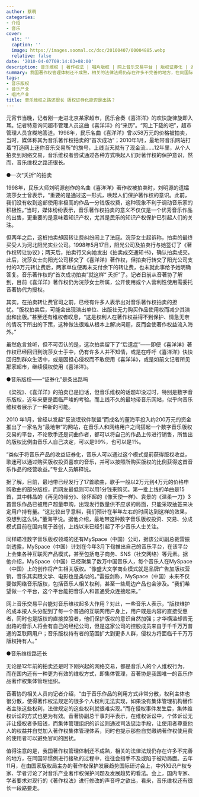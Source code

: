 ```yaml
---
author: 蔡萌
categories:
- 介绍
- 音乐
cover:
  alt: ''
  caption: ''
  image: https://images.soomal.cc/doc/20100407/00004885.webp
  relative: false
date: '2010-04-07T09:14:03+08:00'
description: 音乐维权 | 著作权法 | 唱片版权 | 网上音乐交易平台 | 版权证券化 | 源自：中国文化报 | 版权：转载 |  平均/总评分：10.00/20
summary: 我国著作权管理体制还不成熟，相关的法律法规仍存在许多不完善的地方，在同国际惯例进行接轨的过程中，往往会措手不及或陷于被动局面。去年11月，在由国家版权局主办的著作权保护发展趋势国际研讨会上，中外知识产权专家、学者讨论了对音乐产业著作权保护问题及发展趋势的看法。会上，国内专家、学者要求对现行的《著作权法》进行修改的声音呼之欲出，看来，音乐维权还有很长一段路要走……
tags:
- 音乐版权
- 音乐产业
- 唱片产业
title: 音乐维权之路还很长 版权证券化能否是出路？
---
```


元宵节当晚，记者刚一走进北京某家超市，民乐合奏《喜洋洋》的欢快旋律旋即入耳。记者特意询问超市管理人员这曲《喜洋洋》的“来历”。“网上下载的吧”，超市管理人员含糊地答道。1998年，民乐名曲《喜洋洋》曾以58万元的价格被拍卖，当时，媒体称其为音乐著作权拍卖的“首次成功”；2010年1月，最地带音乐网站打着“打造网上迷你音乐交易所”的旗号，上线当天就有了现金流……12年里，从个人拍卖到网络交易，音乐维权者尝试通过各种方式唤起人们对著作权的保护意识，然而，音乐维权之路还很长。

●一次“夭折”的拍卖

1998年，民乐大师刘明源创作的名曲《喜洋洋》著作权被拍卖时，刘明源的遗孀浣莎女士曾表示，“重要的是通过这一形式，唤起人们保护著作权的意识。此前，我们没有收到这部使用率极高的作品一分钱版权费，这种现象不利于调动音乐家的积极性。”当时，媒体纷纷表示，音乐著作权拍卖的意义不仅仅是一个优秀音乐作品的出售，更重要的是意味着知识产权，尤其是民乐的知识产权保护已引起人们的关注。

但两年之后，这桩拍卖却因转让费纠纷闹上了法庭。浣莎女士起诉称，拍卖的最终买受人为河北阳光实业公司。1998年5月17日，阳光公司及拍卖行与她签订了《著作权转让协议》；两天后，拍卖行又向她发出《拍卖成交通知书》，确认拍卖成交。此后，浣莎女士向阳光公司移交了《喜洋洋》著作权，但拍卖行转交了阳光公司支付的3万元转让费后，两家单位便再未支付余下的转让费，也未就此事给予她明确答复。音乐著作权的“首次成功拍卖”就这样“ 夭折”了。记者日前从音著协了解到，目前《喜洋洋》著作权仍为浣莎女士所属，公开使用或个人营利性使用需委托音著协代为授权。

其实，在拍卖转让费官司之前，已经有许多人表示出对音乐著作权拍卖的担忧。“版权拍卖后，可能会出现演出单位、出版社无力购买作品使用权而减少其演出和出版。”甚至还有维权者叹息，“这是权利人在著作权益得不到保护、情急无奈的情况下所出的下策，这种做法很难从根本上解决问题，反而会使著作权益流入海外。”

虽然危言耸听，但不可否认的是，这次拍卖留下了“后遗症”――即便《喜洋洋》著作权已经回归到浣莎女士手中，仍有许多人并不知情，或是在呼吁《喜洋洋》快快回归到群众生活中，或是因担心侵权而不敢使用《喜洋洋》，或是如前文记者所见那家超市，继续侵权使用《喜洋洋》。

●音乐版权――“证券化”是条出路吗

《梁祝》、《喜洋洋》的拍卖已是旧话，但音乐维权的话题却没过时，特别是数字音乐版权，近年来更是面临严峻的考验。而上线不久的最地带音乐网站，似乎向音乐维权者展示了一种新的可能。

2010 年1月，曾经以发起“反流氓软件联盟”而成名的董海平投入约200万元的资金推出了一家名为“最地带”的网站，在音乐人和网络用户之间搭起一个数字音乐版权交易的平台，不论歌手还是词曲作者，都可以将自己的作品上传进行销售，所售出的版权比例由音乐人自己决定，可以是99%，也可以是1%。

“类似于将音乐产品的收益证券化，音乐人可以通过这个模式提前获得版权收益，歌迷可以通过购买版权投资喜欢的音乐，并可以按照所购买版权的比例获得这首音乐作品的经营收益。”专业人员解释说。

据了解，目前，最地带已经发行了17首歌曲，歌手一般以2万元到4万元的价格申购歌曲的部分版权，而网友最低则可以用1分钱来购买。第一批上线的单曲是15首，其中韩晶的《再见的缘分》、徐怀超的《像天使一样》、袁景的《温柔一刀》3首音乐作品已被用户超量申购，出现发行数量供不应求的局面，只能采取抽签来决定用户持有量。“这比较出乎意料，我们预计在半年左右的时间达到这样的效果，没想到这么快。”董海平说。据他介绍，最地带这种数字音乐版权投资、交易、分成模式目前在国内属于首创，上线以来已经引起了不少音乐人士关注。

同样瞄准数字音乐版权领域的还有MySpace（中国）公司，据该公司副总裁雷振剑透露，MySpace（中国）计划在今年3月下旬推出自己的音乐平台，在该平台上会集各种互联网产品模式，甚至包括电子商务、SNS（社交网络）等元素。据他介绍，MySpace（中国）已经聚集了数万中国音乐人，每个音乐人在MySpace（中国）上的创作将产生相关版权。“像盛大文学商业模式就是品牌广告加版权营销，音乐其实跟文学、电影也是类似的。”雷振剑称，MySpace（中国）未来不仅要做网络音乐版权，包括音乐人相关权利，甚至一些周边产品也会涉及。“我们希望做一个平台，这个平台能把音乐人和普通受众连接起来。”

网上音乐交易平台能对音乐维权起多大作用？对此，一些音乐人表示，“版权维护的成本按人头分配到了每一个普通的互联网用户身上，用户既是内容的直接受惠者，同时也是版权的直接控股者，他们保护版权的意识自然加强；才华横溢却苦无出路的音乐人将会有自己的经纪公司，但是这家公司的控股成员来自于千千万万普通的互联网用户；音乐版权持有者的范围扩大到更多人群，侵权方将面临千千万万版权持有人。”

●音乐维权路还长

无论是12年前的拍卖还是时下刚兴起的网络交易，都是音乐人的个人维权行为，而在国内还有一种更为有效的维权方式，即集体管理，音著协是我国唯一的音乐作品著作权集体管理组织。

音著协的相关人员向记者介绍，“由于音乐作品的利用方式非常分散，权利主体也很分散，使得著作权法规定的很多个人权利无法实现，如果没有集体管理机构替作者主张这些权利，法律规定的这些权利就很难实现。”而在侵权事件发生后，集体维权诉讼的方式也更为有效。音著协副总干事刘平表示，在维权诉讼中，个体诉讼无非让侵权者多赔钱，而集体管理组织的诉讼则通过司法惩治手段，让使用者尊重他人的权益并自觉加入著作权集体管理体系，同时也提示那些自觉缴纳著作权使用费的使用者可以避免官司的困扰。

值得注意的是，我国著作权管理体制还不成熟，相关的法律法规仍存在许多不完善的地方，在同国际惯例进行接轨的过程中，往往会措手不及或陷于被动局面。去年11月，在由国家版权局主办的著作权保护发展趋势国际研讨会上，中外知识产权专家、学者讨论了对音乐产业著作权保护问题及发展趋势的看法。会上，国内专家、学者要求对现行的《著作权法》进行修改的声音呼之欲出，看来，音乐维权还有很长一段路要走。
